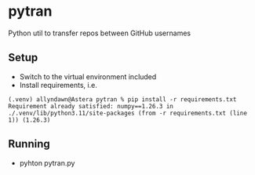 # pytran
Python util to transfer repos between GitHub usernames

## Setup
- Switch to the virtual environment included
- Install requirements, i.e.

```
(.venv) allyndawn@Astera pytran % pip install -r requirements.txt
Requirement already satisfied: numpy==1.26.3 in ./.venv/lib/python3.11/site-packages (from -r requirements.txt (line 1)) (1.26.3)
```

## Running
- pyhton pytran.py

